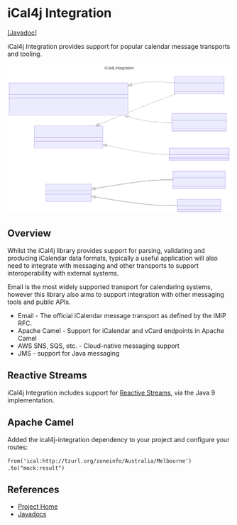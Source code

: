 # iCal4j Integration

[[Javadoc]](https://javadoc.io/doc/org.ical4j/ical4j-integration-api)

iCal4j Integration provides support for popular calendar message transports and tooling.

![integration.mmd.svg](../images/integration.mmd.svg)

## Overview

Whilst the iCal4j library provides support for parsing, validating and producing iCalendar data formats, typically a useful application will also need to integrate with messaging and other transports to support interoperability with external systems. 

Email is the most widely supported transport for calendaring systems, however this library also aims to support integration with other messaging tools and public APIs.

* Email - The official iCalendar message transport as defined by the iMiP RFC.
* Apache Camel - Support for iCalendar and vCard endpoints in Apache Camel
* AWS SNS, SQS, etc. - Cloud-native messaging support
* JMS - support for Java messaging

## Reactive Streams

iCal4j Integration includes support for [Reactive Streams](http://www.reactive-streams.org/), via the Java 9
implementation.


## Apache Camel

Added the ical4j-integration dependency to your project and configure your routes:

    from('ical:http://tzurl.org/zoneinfo/Australia/Melbourne')
    .to("mock:result")

## References

* [Project Home](http://github.com/ical4j/ical4j-integration/)
* [Javadocs](http://ical4j.github.io/docs/ical4j-integration/api/)
